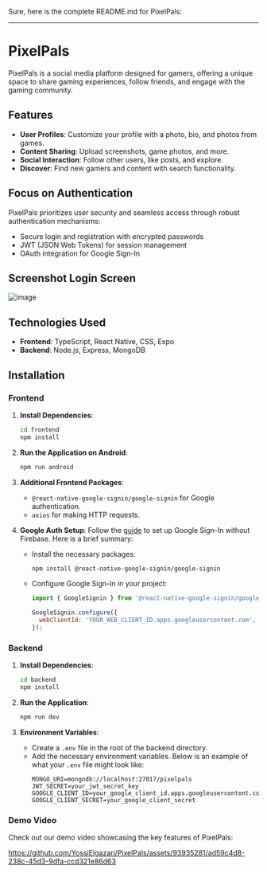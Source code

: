 Sure, here is the complete README.md for PixelPals:

---

# PixelPals

PixelPals is a social media platform designed for gamers, offering a unique space to share gaming experiences, follow friends, and engage with the gaming community.

## Features

- **User Profiles**: Customize your profile with a photo, bio, and photos from games.
- **Content Sharing**: Upload screenshots, game photos, and more.
- **Social Interaction**: Follow other users, like posts, and explore.
- **Discover**: Find new gamers and content with search functionality.

## Focus on Authentication

PixelPals prioritizes user security and seamless access through robust authentication mechanisms:
- Secure login and registration with encrypted passwords
- JWT (JSON Web Tokens) for session management
- OAuth integration for Google Sign-In

## Screenshot Login Screen
![image](https://github.com/YossiElgazari/PixelPals/assets/93935281/89ea7cae-b142-4489-81c1-68844f7ab096)

## Technologies Used

- **Frontend**: TypeScript, React Native, CSS, Expo
- **Backend**: Node.js, Express, MongoDB

## Installation

### Frontend

1. **Install Dependencies**:
   ```sh
   cd frontend
   npm install
   ```

2. **Run the Application on Android**:
   ```sh
   npm run android
   ```

3. **Additional Frontend Packages**:
   - `@react-native-google-signin/google-signin` for Google authentication.
   - `axios` for making HTTP requests.

4. **Google Auth Setup**:
   Follow the [guide](https://dev.to/suyashdev/google-authsignin-in-react-native-without-firebase-43n) to set up Google Sign-In without Firebase. Here is a brief summary:
   - Install the necessary packages:
     ```sh
     npm install @react-native-google-signin/google-signin
     ```
   - Configure Google Sign-In in your project:
     ```javascript
     import { GoogleSignin } from '@react-native-google-signin/google-signin';

     GoogleSignin.configure({
       webClientId: 'YOUR_WEB_CLIENT_ID.apps.googleusercontent.com', // From Google Cloud Console
     });
     ```

### Backend

1. **Install Dependencies**:
   ```sh
   cd backend
   npm install
   ```

2. **Run the Application**:
   ```sh
   npm run dev
   ```

3. **Environment Variables**:
   - Create a `.env` file in the root of the backend directory.
   - Add the necessary environment variables. Below is an example of what your `.env` file might look like:
     ```env
     MONGO_URI=mongodb://localhost:27017/pixelpals
     JWT_SECRET=your_jwt_secret_key
     GOOGLE_CLIENT_ID=your_google_client_id.apps.googleusercontent.com
     GOOGLE_CLIENT_SECRET=your_google_client_secret
     ```

### Demo Video

Check out our demo video showcasing the key features of PixelPals:

https://github.com/YossiElgazari/PixelPals/assets/93935281/ad59c4d8-238c-45d3-9dfa-ccd321e86d63

